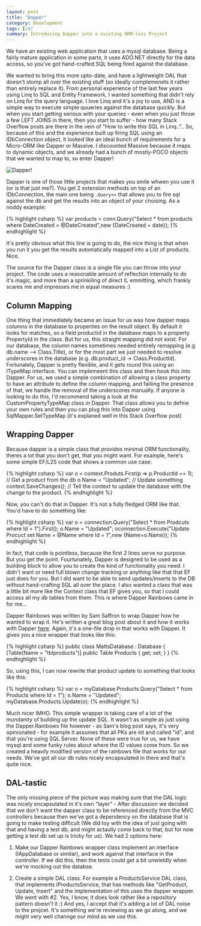 ```yaml
---
layout: post
title: "Dapper"
category: Development
tags: [c#]
summary: Introducing Dapper into a existing ORM-less Project
---
```



We have an existing web application that uses a mysql database. Being a fairly mature application in some parts, it uses ADO.NET directly for the data access, so you've got hand-crafted SQL being fired against the database.

We wanted to bring this more upto-date, and have a lightweight DAL that doesn't stomp all over the existing stuff (so ideally complemenets it rather than entirely replace it). From personal experience of the last few years using Linq to SQL and Entity Framework, I wanted something that didn't rely on Linq for the query language. I love Linq and it's a joy to use, AND is a simple way to execute simple quueries against the database quickly. But when you start getting serious with your queries - even when you just throw a few LEFT JOINS in there, then you start to suffer - how many Stack Overflow posts are there in the vein of "How to write this SQL in Linq..".. So, because of this and the experience built up firing SQL using an IDbConnection object, it looked like an ideal bunch of requirements for a Micro-ORM like Dapper or Massive. I discounted Massive because it maps to dynamic objects, and we already had a bunch of mostly-POCO objects that we wanted to map to, so enter Dapper!

![Dapper!](https://encrypted-tbn2.gstatic.com/images?q=tbn:ANd9GcSd_J35xxLgata4zN0NLhPu2CedTiviPcfKUm6JxhGe-U-JyjsLcQ)	

Dapper is one of those little projects that makes you smile whwen you use it (or is that just me?). You get 2 extension methods on top of an IDbConnection, the main one being `.Query<>` that allows you to fire sql against the db and get the results into an object of your choising. As a noddy example:

{% highlight csharp %}
var products = conn.Query<Product>("Select * from products where DateCreated = @DateCreated",new {DateCreated = date});
{% endhighlight %}

It's pretty obvious what this line is going to do, the nice thing is that when you run it you get the results automatically mapped into a List of products. Nice.

The source for the Dapper class is a single file you can throw into your project. The code uses a reasonable amount of reflection internally to do it's magic, and more than a sprinkiling of direct IL emmitting, which frankly scares me and impresses me in equal measures :)

## Column Mapping

One thing that immediately became an issue for us was how dapper maps columns in the database to properties on the result object. By default it looks for matches, so a field productid in the database maps to a property PropertyId in the class. But for us, this straight mapping did not exist. For our database, the column names sometimes needed entirely remapping (e.g db.name --> Class.Title), or for the most part we just needed to resolve underscores in the database (e.g. db.product_id -> Class.ProductId). Fortunately, Dapper is pretty flexible, and it gets round this using an ITypeMap interface. You can implemeent this class and then hook this into Dapper. For us, we used a simple combination of allowing a class property to have an attribute to define the column mapping, and failiing the presence of that, we handle the removal of the underscores manually. If anyone is looking to do this, I'd recommend taking a look at the CustomPropertyTypeMap class in Dapper. That class allows you to define your own rules and then you can plug this into Dapper using 	SqlMapper.SetTypeMap (it's explaned well in this Stack Overflow post)

## Wrapping Dapper

Because dapper is a simple class that provides minimal ORM functionality, theres a lot that you don't get, that you might want. For example, here's some simple EF/L2S code that shows a common use case:

{% highlight csharp %}
	var o = context.Produts.First(p => p.ProductId == 1); // Get a product from the db
	o.Name = "Updated"; // Update something
	context.SaveChanges(); // Tell the context to update the database with the change to the product.
{% endhighlight %}

Now, you can't do that in Dapper. It's not a fully fledged ORM like that. You'd have to do something like:

{% highlight csharp %}
	var o = connection.Query<Product>("Select * from Prodcuts where Id = 1").First();
	o.Name = "Updated";
	oconnection.Execute("Update Procuct set Name = @Name where Id = 1",new {Name=o.Name});
{% endhighlight %}

In fact, that code is pointless, because the first 2 lines serve no purpose. But you get the point.
Fourtunately, Dapper is designed to be used as a building block to allow you to create the kind of functionality you need. I didn't want or need full blown change tracking or anything like that that EF just does for you. But I did want to be able to send updates/inserts to the DB without hand-crafting SQL all over the place. I also wanted a class that was a little bit more like the Context class that EF gives you, so that I could access all my db tables from them. This is where Dapper Rainbows came in for me...

Dapper Rainbows was written by Sam Saffron to wrap Dapper how he wanted to wrap it. He's written a great blog post about it and how it works with Dapper [here](samsaffron.com/archive/2012/01/16/that-annoying-insert-problem-getting-data-into-the-db-using-dapper). Again, it's a one-file drop in that works with Dapper. It gives you a nice wrapper that looks like this:

{% highlight csharp %}
    public class MattsDatabase : Database<MattsDatabase>
    {
        [Table(Name = "tblproducts")]
        public Table<Product> Products { get; set; }
    }
{% endhighlight %}

So, using this, I can now rewrite that product update to something that looks like this:

{% highlight csharp %}
	var o = myDatabase.Products.Query("Select * from Products where Id = 1");
	o.Name = "Updated";
	myDatabase.Products.Update(o);
{% endhighlight %}

Much nicer IMHO. This simple wrapper is taking care of a lot of the mundanity of building up the update SQL. It wasn't as simple as just using the Dapper.Rainbows file however - as Sam's blog post says, it's very opinionated - for example it assumes that all PKs are int and called "id", and that you're using SQL Server. None of these were true for us, we have mysql and some funky rules about where the ID values come from. So we created a heavily modified version of the rainbows file that works for our needs. We've got all our db rules nicely encapsulated in there and that's quite nice. 

## DAL-tastic

The only missing piece of the picture was making sure that the DAL logic was nicely encapsulated in it's own "layer" - After discussion we decided that we don't want the dapper class to be referenced directly from the MVC controllers because then we've got a dependency on the database that is going to make testing difficult (We did toy with the idea of just going with that and having a test db, and might actaully come back to that, but for now getting a test db set up is tricky for us). We had 2 options here:

1) Make our Dapper Rainbows wrapper class implement an interface (IAppDatabase or similar), and work against that interface in the controller. If we did this, then the tests could get a bit unwieldly when we're mocking out the databse.

2) Create a simple DAL class. For example a ProductsService DAL class, that implements IProductsService, that has methods like "GetProduct, Update, Insert" and the implementation of this uses the dapper wrapper. 
We went with #2. Yes, I know, it does look rather like a repository pattern doesn't it :) And yes, I accept that it's adding a lot of DAL noise to the projcet. It's something we're reviewing as we go along, and we might very well channge our mind as we use this.

